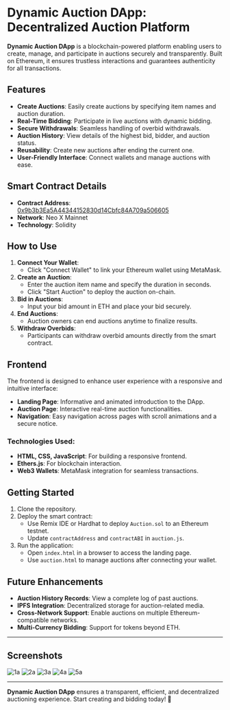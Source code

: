 # Dynamic Auction DApp: Decentralized Auction Platform

**Dynamic Auction DApp** is a blockchain-powered platform enabling users to create, manage, and participate in auctions securely and transparently. Built on Ethereum, it ensures trustless interactions and guarantees authenticity for all transactions.

## Features
- **Create Auctions**: Easily create auctions by specifying item names and auction duration.
- **Real-Time Bidding**: Participate in live auctions with dynamic bidding.
- **Secure Withdrawals**: Seamless handling of overbid withdrawals.
- **Auction History**: View details of the highest bid, bidder, and auction status.
- **Reusability**: Create new auctions after ending the current one.
- **User-Friendly Interface**: Connect wallets and manage auctions with ease.

## Smart Contract Details
- **Contract Address**: [0x9b3b3Ea5A44344152830d14Cbfc84A709a506605](https://xexplorer.neo.org/address/0x9b3b3Ea5A44344152830d14Cbfc84A709a506605)
- **Network**: Neo X Mainnet
- **Technology**: Solidity  

## How to Use
1. **Connect Your Wallet**:
   - Click "Connect Wallet" to link your Ethereum wallet using MetaMask.
2. **Create an Auction**:
   - Enter the auction item name and specify the duration in seconds.
   - Click "Start Auction" to deploy the auction on-chain.
3. **Bid in Auctions**:
   - Input your bid amount in ETH and place your bid securely.
4. **End Auctions**:
   - Auction owners can end auctions anytime to finalize results.
5. **Withdraw Overbids**:
   - Participants can withdraw overbid amounts directly from the smart contract.

## Frontend
The frontend is designed to enhance user experience with a responsive and intuitive interface:
- **Landing Page**: Informative and animated introduction to the DApp.
- **Auction Page**: Interactive real-time auction functionalities.
- **Navigation**: Easy navigation across pages with scroll animations and a secure notice.

### Technologies Used:
- **HTML, CSS, JavaScript**: For building a responsive frontend.
- **Ethers.js**: For blockchain interaction.
- **Web3 Wallets**: MetaMask integration for seamless transactions.

## Getting Started
1. Clone the repository.
2. Deploy the smart contract:
   - Use Remix IDE or Hardhat to deploy `Auction.sol` to an Ethereum testnet.
   - Update `contractAddress` and `contractABI` in `auction.js`.
3. Run the application:
   - Open `index.html` in a browser to access the landing page.
   - Use `auction.html` to manage auctions after connecting your wallet.

## Future Enhancements
- **Auction History Records**: View a complete log of past auctions.
- **IPFS Integration**: Decentralized storage for auction-related media.
- **Cross-Network Support**: Enable auctions on multiple Ethereum-compatible networks.
- **Multi-Currency Bidding**: Support for tokens beyond ETH.

---

## Screenshots
![1a](https://github.com/user-attachments/assets/9ab544d5-15d2-4ee6-937c-d3e37d2601b5)
![2a](https://github.com/user-attachments/assets/537a4bb7-191e-4345-8155-2858e8595438)
![3a](https://github.com/user-attachments/assets/63eed783-0f10-48f1-931d-47c29817d336)
![4a](https://github.com/user-attachments/assets/8273cc93-0b34-4af1-a9e1-ac426b80f626)
![5a](https://github.com/user-attachments/assets/f92c48e2-8882-450e-ac06-49d78b065644)


---

**Dynamic Auction DApp** ensures a transparent, efficient, and decentralized auctioning experience. Start creating and bidding today! 🚀
